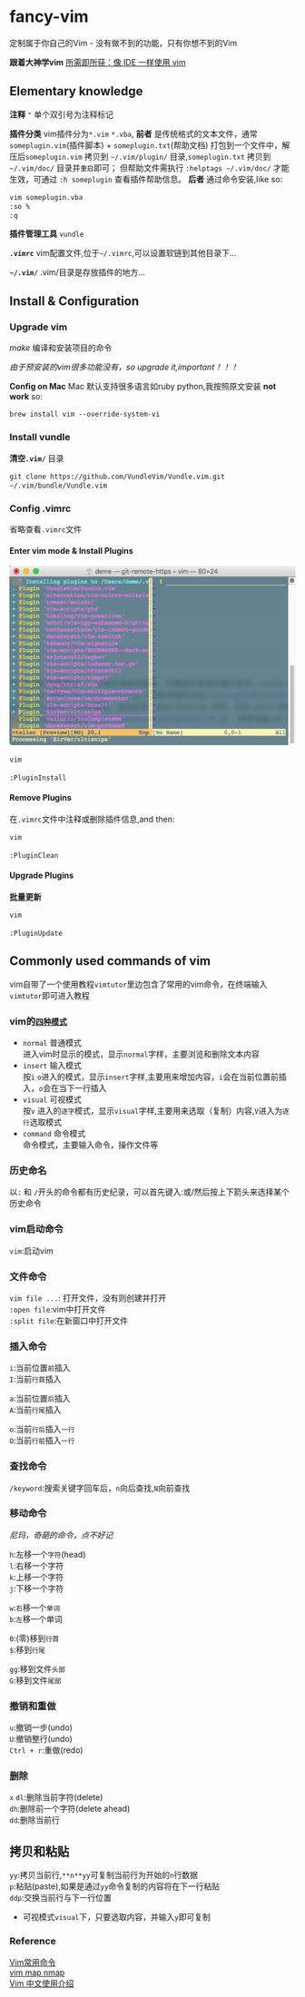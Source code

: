 # fancy-vim
定制属于你自己的Vim - 没有做不到的功能，只有你想不到的Vim   

**跟着大神学vim** [所需即所获：像 IDE 一样使用 vim](https://github.com/yangyangwithgnu/use_vim_as_ide)

## Elementary knowledge

**注释** `"` 单个双引号为注释标记    

**插件分类** vim插件分为`*.vim` `*.vba`, **前者** 是传统格式的文本文件，通常`someplugin.vim`(插件脚本) + `someplugin.txt`(帮助文档) 打包到一个文件中，解压后`someplugin.vim` 拷贝到 `~/.vim/plugin/` 目录,`someplugin.txt` 拷贝到 `~/.vim/doc/` 目录并`重启`即可；
但帮助文件需执行 `:helptags ~/.vim/doc/` 才能生效，可通过 `:h someplugin` 查看插件帮助信息。 **后者** 通过命令安装,like so:

```shell
vim someplugin.vba
:so %
:q
```

**插件管理工具** `vundle`

**`.vimrc`** vim配置文件,位于`~/.vimrc`,可以设置软链到其他目录下...

**`~/.vim/`** .vim/目录是存放插件的地方...

## Install & Configuration

### Upgrade vim

*make* 编译和安装项目的命令

*由于预安装的vim很多功能没有，so upgrade it,important！！！* 

**Config on Mac** Mac 默认支持很多语言如ruby python,我按照原文安装 **not work** so:

```shell
brew install vim --override-system-vi
```

### Install vundle

**清空`.vim/`** 目录

```shell
git clone https://github.com/VundleVim/Vundle.vim.git ~/.vim/bundle/Vundle.vim
```

### Config .vimrc

省略查看`.vimrc`文件

#### Enter vim mode & Install Plugins

<img src="./vim.png"/>

```shell
vim

:PluginInstall
```

#### Remove Plugins

在`.vimrc`文件中注释或删除插件信息,and then:

```shell
vim

:PluginClean
```

#### Upgrade Plugins

**批量更新**
```shell
vim

:PluginUpdate
```

## Commonly used commands of vim

vim自带了一个使用教程`vimtutor`里边包含了常用的vim命令，在终端输入`vimtutor`即可进入教程  

### vim的[`四种模式`](http://www.cnblogs.com/zeushuang/archive/2012/11/16/2772830.html)

- `normal` 普通模式  
   进入vim时显示的模式，显示`normal`字样，主要浏览和删除文本内容
- `insert` 输入模式  
   按`i` `o`进入的模式，显示`insert`字样,主要用来增加内容，`i`会在当前位置前插入，`o`会在当下一行插入
- `visual` 可视模式  
   按`v` 进入的`逐字`模式，显示`visual`字样,主要用来选取（复制）内容,`V`进入为`逐行`选取模式
- `command` 命令模式  
   命令模式，主要输入命令，操作文件等

### 历史命名

以`:` 和 `/`开头的命令都有历史纪录，可以首先键入:或/然后按上下箭头来选择某个历史命令

### vim启动命令

`vim`:启动vim   

### 文件命令

`vim file ...`: 打开文件，没有则创建并打开   
`:open file`:vim中打开文件   
`:split file`:在新窗口中打开文件   

### 插入命令

`i`:当前位置`前`插入   
`I`:当前`行首`插入    

`a`:当前位置`后`插入   
`A`:当前`行尾`插入   

`o`:当前`行后`插入`一行`    
`O`:当前`行前`插入`一行`    

### 查找命令

`/keyword`:搜索关键字回车后，`n`向后查找,`N`向前查找    

### 移动命令

_尼玛，奇葩的命令，点不好记_

`h`:左移一个`字符`(head)    
`l`:右移一个字符    
`k`:上移一个字符    
`j`:下移一个字符    

`w`:`右`移一个`单词`    
`b`:`左`移一个单词    

`0`:(零)移到`行首`    
`$`:移到`行尾`    

`gg`:移到文件`头部`    
`G`:移到文件`尾部`    

### 撤销和重做

`u`:撤销一步(undo)    
`U`:撤销整行(undo)    
`Ctrl + r`:重做(redo)    

### 删除

`x` `dl`:删除当前字符(delete)    
`dh`:删除前一个字符(delete ahead)    
`dd`:删除当前行    

## 拷贝和粘贴

`yy`:拷贝当前行,`**n**yy`可复制当前行为开始的`n`行数据      
`p`:粘贴(paste),如果是通过`yy`命令复制的内容将在下一行粘贴      
`ddp`:交换当前行与下一行位置

* 可视模式`visual`下，只要选取内容，并输入`y`即可复制

### Reference

[Vim常用命令](http://www.cnblogs.com/softwaretesting/archive/2011/07/12/2104435.html)    
[vim map nmap](http://www.cnblogs.com/lq0729/archive/2011/12/24/2300189.html)   
[Vim 中文使用介绍](https://github.com/wsdjeg/vim-galore-zh_cn)  
